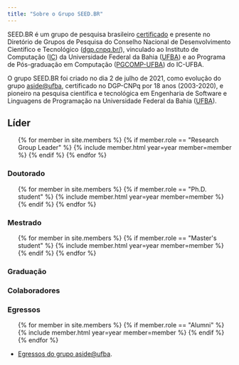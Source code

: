 ```yaml
---
title: "Sobre o Grupo SEED.BR"
---
```


SEED.BR é um grupo de pesquisa brasileiro 
[certificado](dgp.cnpq.br/dgp/espelhogrupo/8666467021813204) 
e presente no Diretório de Grupos de Pesquisa do Conselho Nacional de Desenvolvimento Científico e Tecnológico ([dgp.cnpq.br/](DGP-CNPq)),
vinculado ao Instituto de Computação ([IC](https://computacao.ufba.br/)) 
da Universidade Federal da Bahia ([UFBA](portal.ufba.br)) e 
ao Programa de Pós-graduação em Computação ([PGCOMP-UFBA](https://pgcomp.ufba.br)) do IC-UFBA.


O grupo SEED.BR foi criado no dia 2 de julho de 2021, 
como evolução do grupo [aside@ufba](http://wiki.dcc.ufba.br/Aside/), 
certificado no DGP-CNPq por 18 anos (2003-2020),
e pioneiro na pesquisa científica e tecnológica em Engenharia de Software e Linguagens de Programação
na Universidade Federal da Bahia ([UFBA](portal.ufba.br)).


## Líder

<ul class="members-list">
{% for member in site.members %}
  {% if member.role == "Research Group Leader" %}
    {% include member.html year=year member=member %}
  {% endif %}
{% endfor %}
</ul>

### Doutorado

<ul class="members-list">
{% for member in site.members %}
  {% if member.role == "Ph.D. student" %}
    {% include member.html year=year member=member %}
  {% endif %}
{% endfor %}
</ul>

### Mestrado

<ul class="members-list">
{% for member in site.members %}
  {% if member.role == "Master's student" %}
    {% include member.html year=year member=member %}
  {% endif %}
{% endfor %}
</ul>

### Graduação


### Colaboradores
 

### Egressos

<ul class="members-list">
{% for member in site.members %}
  {% if member.role == "Alumni" %}
    {% include member.html year=year member=member %}
  {% endif %}
{% endfor %}
</ul>

+ [Egressos do grupo aside@ufba](http://wiki.dcc.ufba.br/Aside/Pessoas).


